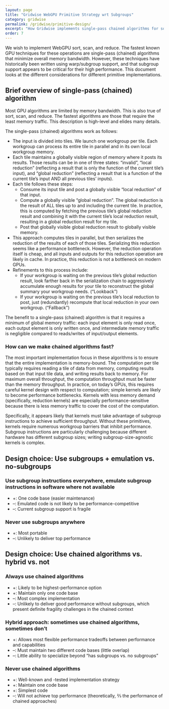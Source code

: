 ```yaml
---
layout: page
title: "Gridwise WebGPU Primitive Strategy wrt Subgroups"
category: gridwise
permalink: /gridwise/primitive-design/
excerpt: "How Gridwise implements single-pass chained algorithms for sort, scan, and reduce with and without subgroup support."
order: 7
---
```


We wish to implement WebGPU sort, scan, and reduce. The fastest known GPU techniques for these operations are single-pass (chained) algorithms that minimize overall memory bandwidth. However, these techniques have historically been written using warp/subgroup support, and that subgroup support appears to be critical for their high performance. This document looks at the different considerations for different primitive implementations.

## Brief overview of single-pass (chained) algorithm

Most GPU algorithms are limited by memory bandwidth. This is also true of sort, scan, and reduce. The fastest algorithms are those that require the least memory traffic. This description is high-level and elides many details.

The single-pass (chained) algorithms work as follows:

- The input is divided into tiles. We launch one workgroup per tile. Each workgroup can process its entire tile in parallel and in its own local workgroup memory.
- Each tile maintains a globally visible region of memory where it posts its results. Those results can be in one of three states: “invalid”, “local reduction” (reflecting a result that is only the function of the current tile’s input), and “global reduction” (reflecting a result that is a function of the current tile’s input AND all previous tiles’ inputs).
- Each tile follows these steps:
  - Consume its input tile and post a globally visible “local reduction” of that input.
  - Compute a globally visible “global reduction”. The global reduction is the result of ALL tiles up to and including the current tile. In practice, this is computed by fetching the previous tile’s global reduction result and combining it with the current tile’s local reduction result, resulting in a global reduction result for my tile.
  - Post that globally visible global reduction result to globally visible memory.
- This approach computes tiles in parallel, but then serializes the reduction of the results of each of those tiles. Serializing this reduction seems like a performance bottleneck. However, the reduction operation itself is cheap, and all inputs and outputs for this reduction operation are likely in cache. In practice, this reduction is not a bottleneck on modern GPUs.
- Refinements to this process include:
  - If your workgroup is waiting on the previous tile’s global reduction result, look farther back in the serialization chain to aggressively accumulate enough results for your tile to reconstruct the global summary your workgroup needs. (“Lookback”)
  - If your workgroup is waiting on the previous tile’s local reduction to post, just (redundantly) recompute that local reduction in your own workgroup. (“Fallback”)

The benefit to a single-pass (chained) algorithm is that it requires a minimum of global memory traffic: each input element is only read once, each output element is only written once, and intermediate memory traffic is negligible compared to reads/writes of input/output elements.

### How can we make chained algorithms fast?

The most important implementation focus in these algorithms is to ensure that the entire implementation is memory-bound. The computation per tile typically requires reading a tile of data from memory, computing results based on that input tile data, and writing results back to memory. For maximum overall throughput, the computation throughput must be faster than the memory throughput. In practice, on today’s GPUs, this requires careful kernel design with respect to computation; simple kernels are likely to become performance bottlenecks. Kernels with less memory demand (specifically, reduction kernels) are especially performance-sensitive because there is less memory traffic to cover the cost of the computation.

Specifically, it appears likely that kernels must take advantage of subgroup instructions to achieve sufficient throughput. Without these primitives, kernels require numerous workgroup barriers that inhibit performance. Subgroup instructions are particularly challenging because different hardware has different subgroup sizes; writing subgroup-size-agnostic kernels is complex.

## Design choice: Use subgroups \+ emulation vs. no-subgroups

### Use subgroup instructions everywhere, emulate subgroup instructions in software where not available

- \+: One code base (easier maintenance)
- –: Emulated code is not likely to be performance-competitive
- –: Current subgroup support is fragile

### Never use subgroups anywhere

- \+: Most portable
- –: Unlikely to deliver top performance

## Design choice: Use chained algorithms vs. hybrid vs. not

### Always use chained algorithms

- \+: Likely to be highest-performance option
- \+: Maintain only one code base
- –: Most complex implementation
- –: Unlikely to deliver good performance without subgroups, which present definite fragility challenges in the chained context

### Hybrid approach: sometimes use chained algorithms, sometimes don’t

- \+: Allows most flexible performance tradeoffs between performance and capabilities
- –: Must maintain two different code bases (little overlap)
- –: Little ability to specialize beyond “has subgroups vs. no subgroups”

### Never use chained algorithms

- \+: Well-known and \-tested implementation strategy
- \+: Maintain one code base
- \+: Simplest code
- –: Will not achieve top performance (theoretically, ⅔ the performance of chained approaches)
